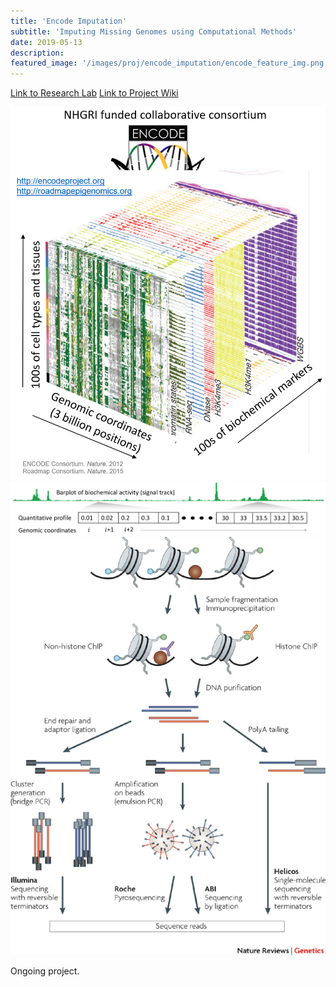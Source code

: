```yaml
---
title: 'Encode Imputation'
subtitle: 'Imputing Missing Genomes using Computational Methods'
date: 2019-05-13
description: 
featured_image: '/images/proj/encode_imputation/encode_feature_img.png'
---
```


<a href="http://mahonylab.org/" class="button button--small">Link to Research Lab</a>
<a href="https://www.synapse.org/#!Synapse:syn17083203/wiki/587192" class="button button-small">Link to Project Wiki</a>

<div class="gallery" data-columns="2">
	<img src="/images/proj/encode_imputation/Fig2-DataCube.PNG">
	<img src="/images/proj/encode_imputation/Fig1-SignalTrack.PNG">
    <img src="/images/proj/encode_imputation/ChIPseq.jpg">
</div>

Ongoing project. 